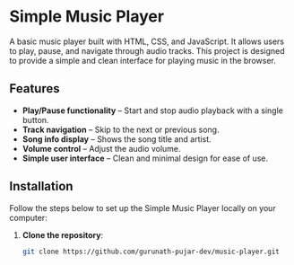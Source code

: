 # Simple Music Player

A basic music player built with HTML, CSS, and JavaScript. It allows users to play, pause, and navigate through audio tracks. This project is designed to provide a simple and clean interface for playing music in the browser.

## Features

- **Play/Pause functionality** – Start and stop audio playback with a single button.
- **Track navigation** – Skip to the next or previous song.
- **Song info display** – Shows the song title and artist.
- **Volume control** – Adjust the audio volume.
- **Simple user interface** – Clean and minimal design for ease of use.

 

## Installation

Follow the steps below to set up the Simple Music Player locally on your computer:

1. **Clone the repository**:
   ```bash
   git clone https://github.com/gurunath-pujar-dev/music-player.git
